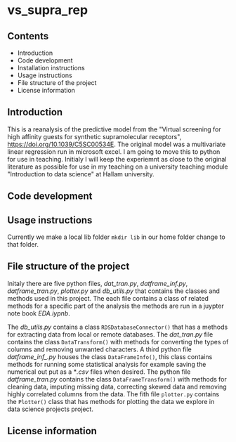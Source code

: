 # vs_supra_rep
## Contents

* Introduction
* Code development
* Installation instructions
* Usage instructions
* File structure of the project
* License information

## Introduction

This is a reanalysis of the predictive model from the "Virtual screening for high affinity guests for synthetic supramolecular receptors", https://doi.org/10.1039/C5SC00534E. The original model was a multivariate linear regression run in microsoft excel. I am going to move this to python for use in teaching. Initialy I will keep the experiemnt as close to the original literature as possible for use in my teaching on a university teaching module "Introduction to data science" at Hallam university.
## Code development



## Usage instructions

Currently we make a local lib folder ```mkdir lib``` in our home folder change to that folder.

## File structure of the project

Initaly there are five python files, *dat_tran.py*, *datframe_inf.py*, *datframe_tran.py*, *plotter.py* and *db_utils.py* that contains the classes and methods used in this project. The each file contains a class of related methods for a specific part of the analysis the methods are run in a juypter note book *EDA.iypnb*.

The *db_utils.py* contains a class ```RDSDatabaseConnector()``` that has a methods for extracting data from local or remote databases. The *dat_tran.py* file contains the class ```DataTransform()``` with methods for converting the types of columns and removing unwanted characters. A third python file *datframe_inf_.py* houses the class ```DataFrameInfo()```, this class contains methods for running some statistical analysis for example saving the numerical out put as a **.csv* files when desired.  The python file *datframe_tran.py* contains the class ```DataFrameTransform()``` with methods for cleaning data, imputing missing data, correcting skewed data and removing highly correlated columns from the data. The fith file ```plotter.py``` contains the ```Plotter()``` class that has methods for plotting the data we explore in data science projects project.



## License information


